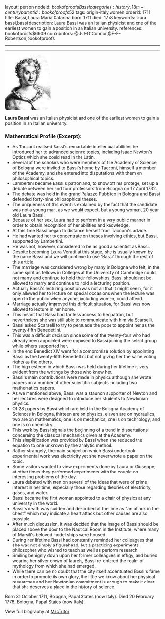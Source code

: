 layout: person
nodeid: bookofproofs$Bassi
categories: history,18th-century
parentid: bookofproofs$52
tags: origin-italy,women
orderid: 1711
title: Bassi, Laura Maria Catarina
born: 1711
died: 1778
keywords: laura bassi,bassi
description: Laura Bassi was an Italian physicist and one of the earliest women to gain a position in an Italian university.
references: bookofproofs$6909
contributors: @J-J-O'Connor,@E-F-Robertson,bookofproofs

---



---

![Bassi.jpg](https://github.com/bookofproofs/bookofproofs.github.io/blob/main/_sources/_assets/images/portraits/Bassi.jpg?raw=true)

**Laura Bassi** was an Italian physicist and one of the earliest women to gain a position in an Italian university.

### Mathematical Profile (Excerpt):
* As Tacconi realised Bassi's remarkable intellectual abilities he introduced her to advanced science topics, including Isaac Newton's Optics which she could read in the Latin.
* Several of the scholars who were members of the Academy of Science of Bologna were invited to Bassi's home by Tacconi, himself a member of the Academy, and she entered into disputations with them on philosophical topics.
* Lambertini became Bassi's patron and, to show off his protégé, set up a debate between her and four professors from Bologna on 17 April 1732.
* The debate was held in the grand Palazzo Pubblico in Bologna and Bassi defended forty-nine philosophical theses.
* The uniqueness of this event is explained by the fact that the candidate was not a young man, as we would expect, but a young woman, 20 year old Laura Bassi.
* Because of her sex, Laura had to perform in a very public manner in order to obtain recognition of her abilities and knowledge.
* At this time Bassi began to distance herself from Tacconi's advice.
* He had wanted her to concentrate on theses involving ethics, but Bassi, supported by Lambertini.
* He was not, however, considered to be as good a scientist as Bassi.
* Despite becoming Laura Veratti at this stage, she is usually known by the name Bassi and we will continue to use 'Bassi' through the rest of this article.
* The marriage was considered wrong by many in Bologna who felt, in the same spirit as fellows in Colleges at the University of Cambridge could not marry and continue to hold their fellowships, Bassi should not be allowed to marry and continue to hold a lecturing position.
* Actually Bassi's lecturing position was not all that it might seem, for it only allowed her to lecture on special occasions when the lecture was open to the public when anyone, including women, could attend.
* Marriage actually improved this difficult situation, for Bassi was now allowed to lecture in her home.
* This meant that Bassi had far less access to her patron, but nevertheless she was still able to communicate with him via Scarselli.
* Bassi asked Scarselli to try to persuade the pope to appoint her as the twenty-fifth Benedettini.
* This was a difficult decision since some of the twenty-four who had already been appointed were opposed to Bassi joining the select group while others supported her.
* In the end Benedict XIV went for a compromise solution by appointing Bassi as the twenty-fifth Benedettini but not giving her the same voting rights as the others.
* The high esteem in which Bassi was held during her lifetime is very evident from the writings by those who knew her.
* Bassi's main contributions were made in physics although she wrote papers on a number of other scientific subjects including two mathematics papers.
* As we mentioned above, Bassi was a staunch supporter of Newton and her lectures were designed to introduce her students to Newtonian physics.
* Of 28 papers by Bassi which are held in the Bologna Academy of Sciences in Bologna, thirteen are on physics, eleven are on hydraulics, two are on mathematics, one is on mechanics, one is on technology, and one is on chemistry.
* This work by Bassi signals the beginning of a trend in dissertations concerning the classical mechanics given at the Academy.
* This simplification was provided by Bassi when she reduced the equation to one unknown by the analytic method.
* Rather strangely, the main subject on which Bassi undertook experimental work was electricity yet she never wrote a paper on the topic.
* Some visitors wanted to view experiments done by Laura or Giuseppe; at other times they performed experiments with the couple on interesting problems of the day.
* Laura debated with men on several of the ideas that were of prime interest in her time, especially those regarding theories of electricity, gases, and water.
* Bassi became the first woman appointed to a chair of physics at any university in the world.
* Bassi's death was sudden and described at the time as "an attack in the chest" which may indicate a heart attack but other causes are also possible.
* After much discussion, it was decided that the image of Bassi should be placed above the door to the Nautical Room in the Institute, where many of Marsili's beloved model ships were housed.
* During her lifetime Bassi had constantly reminded her colleagues that she was not simply a figurehead, but a practicing experimental philosopher who wished to teach as well as perform research.
* Smiling benignly down upon her former colleagues in effigy, and buried wearing her silver crown of laurels, Bassi re-entered the realm of mythology from which she had emerged.
* While there can be no doubt that the city itself accentuated Bassi's fame in order to promote its own glory, the little we know about her physical researches and her Newtonian commitment is enough to make it clear that she deserves a place in the history of science.

Born 31 October 1711, Bologna, Papal States (now Italy). Died 20 February 1778, Bologna, Papal States (now Italy).

View full biography at [MacTutor](https://mathshistory.st-andrews.ac.uk/Biographies/Bassi/)

